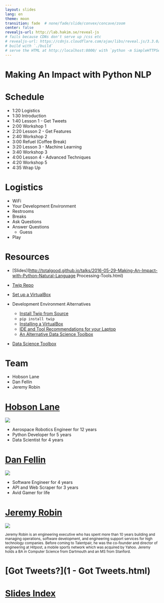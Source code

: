 ```yaml
---
layout: slides
lang: en
theme: moon
transition: fade  # none/fade/slide/convex/concave/zoom
center: false
revealjs-url: http://lab.hakim.se/reveal-js
# fails because CDNs don't serve up /css etc
# revealjs-url: https://cdnjs.cloudflare.com/ajax/libs/reveal.js/3.3.0/js/reveal.min.js
# build with `./build`
# serve the HTML at http://localhost:8000/ with `python -m SimpleHTTPServer`
---
```



# Making An Impact with Python NLP


# Schedule

- 1:20 Logistics
- 1:30 Introduction
- 1:40 Lesson 1 - Get Tweets
- 2:00 Workshop 1
- 2:20 Lesson 2 - Get Features 
- 2:40 Workshop 2
- 3:00 Refuel (Coffee Break)
- 3:20 Lesson 3 - Machine Learning
- 3:40 Workshop 3
- 4:00 Lesson 4 - Advanced Techniques
- 4:20 Workshop 5
- 4:35 Wrap Up


# Logistics

- WiFi
- Your Development Environment
- Restrooms
- Breaks
- Ask Questions
- Answer Questions
    - Guess
- Play


# Resources

- [Slides](http://totalgood.github.io/talks/2016-05-29-Making-An-Impact-with-Python-Natural-Language Processing-Tools.html)
- [Twip Repo](https://github.com/totalgood/twip)
- [Set up a VirtualBox](https://github.com/talentpair/puppet-python-nlp-tools)
- Development Environment Alternatives
    - [Install Twip from Source](https://github.com/totalgood/twip/install.md#install)
    - `pip install twip`
    - [Installing a VirtualBox](https://github.com/talentpair/puppet-python-nlp-tools)
    - [IDE and Tool Recommendations for your Laptop](https://github.com/hackoregon/hack-university-machine-learning/blob/master/docs/install.md#install)
    - [An Alternative Data Science Toolbox](http://datasciencetoolbox.org/)

- [Data Science Toolbox](http://datasciencetoolbox.org/)


# Team

- Hobson Lane
- Dan Fellin
- Jeremy Robin


# [Hobson Lane](//www.linkedin.com/in/hobsonlane)

<img src="../images/hobson-lane.jpg">

- Aerospace Robotics Engineer for 12 years
- Python Developer for 5 years
- Data Scientist for 4 years


# [Dan Fellin](//www.linkedin.com/in/dan-fellin-611637b6)

<img src="../images/dan-fellin.jpg">

- Software Engineer for 4 years
- API and Web Scraper for 3 years
- Avid Gamer for life


# [Jeremy Robin](//www.linkedin.com/in/jeremyrobin)

<img src="../images/jeremy-robin.jpg">

<small>Jeremy Robin is an engineering executive who has spent more than 10 years building and managing operations, software development, and engineering support services for high technology companies. Before coming to Talentpair, he was the co-founder and director of engineering at Hitpost, a mobile sports network which was acquired by Yahoo. Jeremy holds a BA in Computer Science from Dartmouth and an MS from Stanford.</small>


# [Got Tweets?](1 - Got Tweets.html)


# [Slides Index](.index.html)